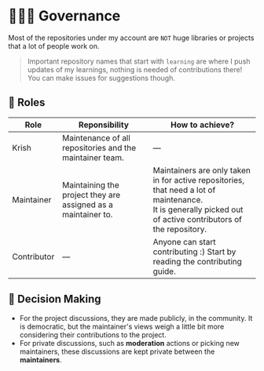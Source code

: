 # 👨🏻‍⚖️ Governance

Most of the repositories under my account are `NOT` huge libraries or projects that a lot of people work on.

> Important repository names that start with `learning` are where I push updates of my learnings, nothing is needed of contributions there! You can make issues for suggestions though.

## 🏮 Roles

| Role        	| Reponsibility                                                 	| How to achieve?                                                                                                                                                	|
|-------------	|---------------------------------------------------------------	|----------------------------------------------------------------------------------------------------------------------------------------------------------------	|
| Krish       	| Maintenance of all repositories and the maintainer team.      	| —                                                                                                                                                              	|
| Maintainer  	| Maintaining the project they are assigned as a maintainer to. 	| Maintainers are only taken in for active repositories, that need a lot of maintenance.<br>It is generally picked out of active contributors of the repository. 	|
| Contributor 	| —                                                             	| Anyone can start contributing :) Start by reading the contributing guide.                                                                                      	|

## 🧠 Decision Making

- For the project discussions, they are made publicly, in the community. It is democratic, but the maintainer's views weigh a little bit more considering their contributions to the project.
- For private discussions, such as **moderation** actions or picking new maintainers, these discussions are kept private between the **maintainers**.
